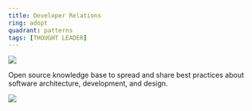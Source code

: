 ```yaml
---
title: Developer Relations
ring: adopt
quadrant: patterns
tags: [THOUGHT LEADER]
---
```


[![](https://img.shields.io/badge/archicionado-19967d?logo=serverfault&logoColor=000&style=flat)](https://archicionado.com/)

Open source knowledge base to spread and share best practices about software architecture, development, and design.

![](/img/2025-01-05/devrel.png)